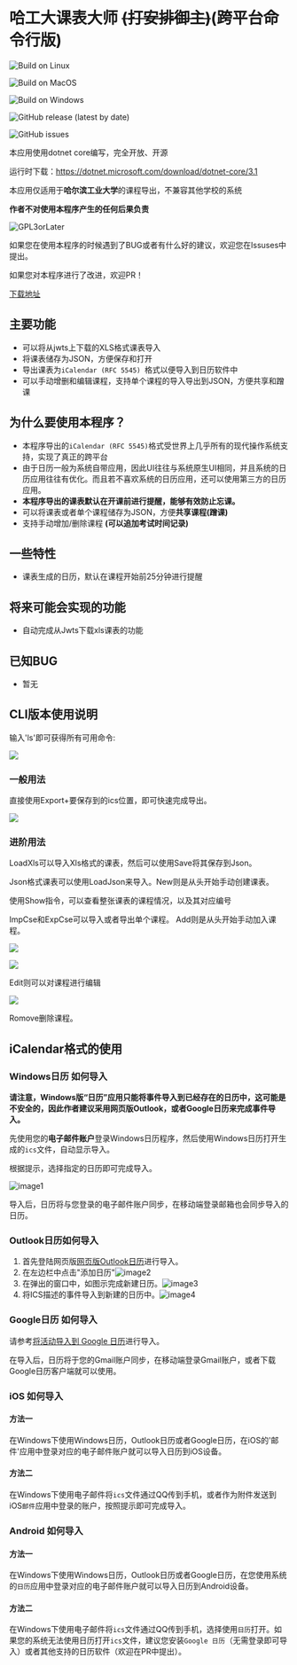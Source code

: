 # 哈工大课表大师  ~~(打安排御主)~~(跨平台命令行版)

![Build on Linux](https://github.com/HCGStudio/HIT-Schedule-Master-CLI/workflows/Build%20on%20Linux/badge.svg)

![Build on MacOS](https://github.com/HCGStudio/HIT-Schedule-Master-CLI/workflows/Build%20on%20MacOS/badge.svg)

![Build on Windows](https://github.com/HCGStudio/HIT-Schedule-Master-CLI/workflows/Build%20on%20Windows/badge.svg)

![GitHub release (latest by date)](https://img.shields.io/github/v/release/HCGStudio/HIT-Schedule-Master-CLI)

![GitHub issues](https://img.shields.io/github/issues/HCGStudio/HIT-Schedule-Master-CLI)

本应用使用dotnet core编写，完全开放、开源

运行时下载：https://dotnet.microsoft.com/download/dotnet-core/3.1

本应用仅适用于**哈尔滨工业大学**的课程导出，不兼容其他学校的系统

**作者不对使用本程序产生的任何后果负责**

![GPL3orLater](https://www.gnu.org/graphics/gplv3-or-later.png)

如果您在使用本程序的时候遇到了BUG或者有什么好的建议，欢迎您在Issuses中提出。

如果您对本程序进行了改进，欢迎PR！

[下载地址](https://github.com/HCGStudio/HIT-Schedule-Master-CLI/releases)

## 主要功能

- 可以将从jwts上下载的XLS格式课表导入
- 将课表储存为JSON，方便保存和打开
- 导出课表为`iCalendar (RFC 5545) `格式以便导入到日历软件中
- 可以手动增删和编辑课程，支持单个课程的导入导出到JSON，方便共享和蹭课

## 为什么要使用本程序？

- 本程序导出的` iCalendar (RFC 5545) `格式受世界上几乎所有的现代操作系统支持，实现了真正的跨平台
- 由于日历一般为系统自带应用，因此UI往往与系统原生UI相同，并且系统的日历应用往往有优化。而且若不喜欢系统的日历应用，还可以使用第三方的日历应用。
- **本程序导出的课表默认在开课前进行提醒，能够有效防止忘课。**
- 可以将课表或者单个课程储存为JSON，方便**共享课程(蹭课)**
- 支持手动增加/删除课程 **(可以追加考试时间记录)**

## 一些特性

- 课表生成的日历，默认在课程开始前25分钟进行提醒

## 将来可能会实现的功能

- 自动完成从Jwts下载xls课表的功能

## 已知BUG

- 暂无

## CLI版本使用说明

输入'ls'即可获得所有可用命令:

![](./images/image-6.png)

### 一般用法

直接使用Export+要保存到的ics位置，即可快速完成导出。

![](./images/image-7.png)

### 进阶用法

LoadXls可以导入Xls格式的课表，然后可以使用Save将其保存到Json。

Json格式课表可以使用LoadJson来导入。New则是从头开始手动创建课表。

使用Show指令，可以查看整张课表的课程情况，以及其对应编号

ImpCse和ExpCse可以导入或者导出单个课程。
Add则是从头开始手动加入课程。

![](./images/image-8.png)

![](./images/image-9.png)

Edit则可以对课程进行编辑

![](./images/image-10.png)

Romove删除课程。

## iCalendar格式的使用

### Windows日历 如何导入

**请注意，Windows版“日历”应用只能将事件导入到已经存在的日历中，这可能是不安全的，因此作者建议采用网页版Outlook，或者Google日历来完成事件导入。**

先使用您的**电子邮件账户**登录Windows日历程序，然后使用Windows日历打开生成的`ics`文件，自动显示导入。

根据提示，选择指定的日历即可完成导入。

![image1](./images/image-1.png)

导入后，日历将与您登录的电子邮件账户同步，在移动端登录邮箱也会同步导入的日历。

### Outlook日历如何导入

1. 首先登陆网页版[网页版Outlook日历](https://outlook.live.com/calendar/)进行导入。
2. 在左边栏中点击"添加日历"![image2](./images/image-3.png)
3. 在弹出的窗口中，如图示完成新建日历。![image3](./images/image-4.png)
4. 将ICS描述的事件导入到新建的日历中。![image4](./images/image-5.png)


### Google日历 如何导入

请参考[将活动导入到 Google 日历](https://support.google.com/calendar/answer/37118?hl=zh-Hans)进行导入。

在导入后，日历将于您的Gmail账户同步，在移动端登录Gmail账户，或者下载Google日历客户端就可以使用。

### iOS 如何导入

#### 方法一

在Windows下使用Windows日历，Outlook日历或者Google日历，在iOS的'邮件'应用中登录对应的电子邮件账户就可以导入日历到iOS设备。

#### 方法二

在Windows下使用电子邮件将`ics`文件通过QQ传到手机，或者作为附件发送到iOS`邮件`应用中登录的账户，按照提示即可完成导入。

### Android 如何导入

#### 方法一

在Windows下使用Windows日历，Outlook日历或者Google日历，在您使用系统的`日历`应用中登录对应的电子邮件账户就可以导入日历到Android设备。

#### 方法二

在Windows下使用电子邮件将`ics`文件通过QQ传到手机，选择使用`日历`打开。如果您的系统无法使用日历打开`ics`文件，建议您安装`Google 日历`（无需登录即可导入）或者其他支持的日历软件（欢迎在PR中提出）。
